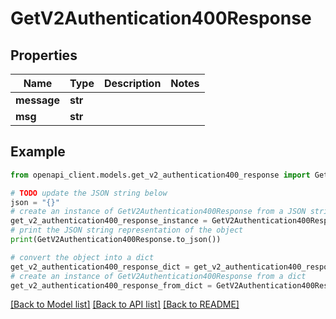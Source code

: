 # GetV2Authentication400Response


## Properties

Name | Type | Description | Notes
------------ | ------------- | ------------- | -------------
**message** | **str** |  | 
**msg** | **str** |  | 

## Example

```python
from openapi_client.models.get_v2_authentication400_response import GetV2Authentication400Response

# TODO update the JSON string below
json = "{}"
# create an instance of GetV2Authentication400Response from a JSON string
get_v2_authentication400_response_instance = GetV2Authentication400Response.from_json(json)
# print the JSON string representation of the object
print(GetV2Authentication400Response.to_json())

# convert the object into a dict
get_v2_authentication400_response_dict = get_v2_authentication400_response_instance.to_dict()
# create an instance of GetV2Authentication400Response from a dict
get_v2_authentication400_response_from_dict = GetV2Authentication400Response.from_dict(get_v2_authentication400_response_dict)
```
[[Back to Model list]](../README.md#documentation-for-models) [[Back to API list]](../README.md#documentation-for-api-endpoints) [[Back to README]](../README.md)


